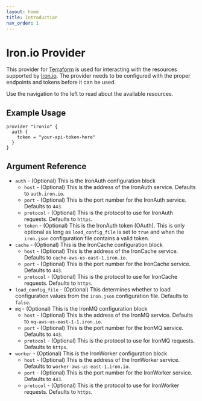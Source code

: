 ```yaml
---
layout: home
title: Introduction
nav_order: 1
---
```


# Iron.io Provider

This provider for [Terraform](https://www.terraform.io/) is used for interacting with the resources supported by [Iron.io](https://iron.io). The provider needs to be configured with the proper endpoints and tokens before it can be used.

Use the navigation to the left to read about the available resources.

## Example Usage

```
provider "ironio" {
  auth {
    token = "your-api-token-here"
  }
}
```

## Argument Reference

* `auth` - (Optional) This is the IronAuth configuration block
    * `host` - (Optional) This is the address of the IronAuth service. Defaults to `auth.iron.io`.
    * `port` - (Optional) This is the port number for the IronAuth service. Defaults to `443`.
    * `protocol` - (Optional) This is the protocol to use for IronAuth requests. Defaults to `https`.
    * `token` - (Optional) This is the IronAuth token (OAuth). This is only optional as long as `load_config_file` is set to `true` and when the `iron.json` configuration file contains a valid token.
* `cache` - (Optional) This is the IronCache configuration block
    * `host` - (Optional) This is the address of the IronCache service. Defaults to `cache-aws-us-east-1.iron.io`.
    * `port` - (Optional) This is the port number for the IronCache service. Defaults to `443`.
    * `protocol` - (Optional) This is the protocol to use for IronCache requests. Defaults to `https`.
* `load_config_file` - (Optional) This determines whether to load configuration values from the `iron.json` configuration file. Defaults to `false`.
* `mq` - (Optional) This is the IronMQ configuration block
    * `host` - (Optional) This is the address of the IronMQ service. Defaults to `mq-aws-us-east-1-1.iron.io`.
    * `port` - (Optional) This is the port number for the IronMQ service. Defaults to `443`.
    * `protocol` - (Optional) This is the protocol to use for IronMQ requests. Defaults to `https`.
* `worker` - (Optional) This is the IronWorker configuration block
    * `host` - (Optional) This is the address of the IronWorker service. Defaults to `worker-aws-us-east-1.iron.io`.
    * `port` - (Optional) This is the port number for the IronWorker service. Defaults to `443`.
    * `protocol` - (Optional) This is the protocol to use for IronWorker requests. Defaults to `https`.

